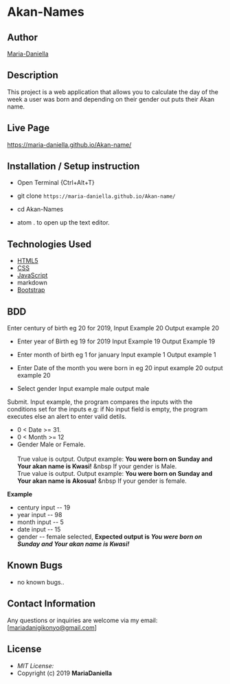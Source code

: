 # Akan-Names

## Author

[Maria-Daniella](https://github.com/Maria-Daniella)

## Description

This project is a web application that allows you to calculate the day of the week a user was born and depending on their gender out puts their Akan name.


## Live Page
https://maria-daniella.github.io/Akan-name/


## Installation / Setup instruction
* Open Terminal {Ctrl+Alt+T}

* git clone ```https://maria-daniella.github.io/Akan-name/```

* cd Akan-Names

* atom . to open up the text editor.

## Technologies Used

* [HTML5](https://github.com/topics/html5)
* [CSS](https://github.com/topics/css3)
* [JavaScript](https://github.com/topics/javascript)
* markdown
* [Bootstrap](https://github.com/topics/bootstrap)

## BDD
Enter century of birth eg 20 for 2019,
     Input Example 20
     Output example 20

* Enter year of Birth eg 19 for 2019
     Input Example 19
     Output Example 19

* Enter month of birth eg 1 for january
    Input example 1
    Output example 1

* Enter Date of the month you were born in eg 20
    input example 20
    output example 20

* Select gender
    Input example male
    output male

Submit.
Input example, the program compares the inputs with the conditions set for the inputs e.g: if No input field is empty, the program executes else an alert to enter valid detils.
* 0 < Date >= 31.
* 0 < Month >= 12
* Gender Male or Female. <br/>  
True value is output. Output example: **You were born on Sunday and Your akan name is Kwasi!** &nbsp If your gender is Male.<br/>
True value is output. Output example: **You were born on Sunday and Your akan name is  Akosua!** &nbsp If your gender is female.  

**Example**
* century input -- 19
* year input   -- 98
* month input  -- 5
* date input -- 15
* gender -- female selected,
**Expected output is *You were born on Sunday and Your akan name is Kwasi!***

## Known Bugs
* no known bugs..

## Contact Information

Any questions or inquiries are welcome via my email: [mariadanigikonyo@gmail.com]

## License
* *MIT License:*
* Copyright (c) 2019 **MariaDaniella**
